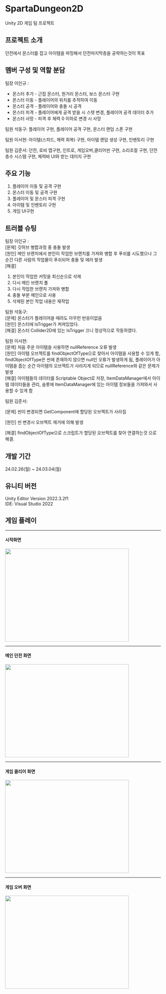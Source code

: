 # SpartaDungeon2D
Unity 2D 게임 팀 프로젝트

## 프로젝트 소개
던전에서 몬스터를 잡고 아이템을 파밍해서 던전마지막층을 공략하는것이 목표

## 멤버 구성 및 역할 분담  
팀장 이인규 : 
- 몬스터 추가 - 근접 몬스터, 원거리 몬스터, 보스 몬스터 구현
- 몬스터 이동 - 플레이어의 위치를 추적하여 이동
- 몬스터 공격 - 플레이어와 충돌 시 공격
- 몬스터 피격 - 플레이어에게 공격 받을 시 스텟 변경, 플레이어 공격 데이터 추가
- 몬스터 사망 - 피격 후 체력 0 이하로 변경 시 사망

팀원 석동구: 플레이어 구현, 플레이어 공격 구현, 몬스터 랜덤 스폰 구현   

팀원 이서현: 아이템(스피드, 체력 회복) 구현, 아이템 랜덤 생성 구현, 인벤토리 구현

팀원 김준서: 던전, 로비 맵구현, 인트로, 게임오버,클리어씬 구현, 소리조절 구현, 던전층수 시스템 구현, 체력바 UI와 받는 데미지 구현

## 주요 기능
1. 플레이어 이동 및 공격 구현
2. 몬스터 이동 및 공격 구현
3. 플레이어 및 몬스터 피격 구현
4. 아이템 및 인벤토리 구현
5. 게임 UI구현

## 트러블 슈팅
팀장 이인규 :   
[문제] 깃허브 병합과정 중 충돌 발생   
[원인] 메인 브랜치에서 본인이 작업한 브랜치를 가져와 병합 후 푸쉬를 시도했으나 그 순간 다른 사람의 작업물이 푸쉬되어 충돌 및 에러 발생   
[해결]   
1. 본인이 작업한 커밋을 최신순으로 삭제
2. 다시 메인 브랜치 풀
3. 다시 작업한 브랜치 가져와 병합
4. 충돌 부분 메인으로 사용
5. 삭제된 본인 작업 내용은 재작업

팀원 석동구:   
[문제] 몬스터가 플레이어을 때려도 아무런 반응이없음   
[원인] 몬스터에 IsTrigger가 켜져있었다.   
[해결] 몬스터 Collider2D에 있는  IsTrigger 끄니 정상적으로 작동하였다.  

팀원 이서현:   
[문제] 처음 주운 아이템을 사용하면  nullReference 오류 발생   
[원인] 아이템 오브젝트를 findObjectOfType으로 찾아서 아이템을 사용할 수 있게 함, findObjectOfType은 씬에 존재하지 않으면 null인 오류가 발생하게 됨, 플레이어가 아이템을 줍는 순간 아이템의 오브젝트가 사라지게 되므로 nullReference와 같은 문제가 발생   
[해결] 아이템들의 데이터를 Scriptable Object로 저장, ItemDataManager에서 아이템 데이터들을 관리, 슬롯에 ItemDataManager에 있는 아이템 정보들을 가져와서 사용할 수 있게 함   

팀원 김준서:

[문제] 씬이 변경되면 GetComponent에 할당된 오브젝트가 사라짐

[원인] 씬 변경시 오브젝트 제거에 의해 발생

[해결] findObjectOfType으로 스크립트가 할당된 오브젝트를 찾아 연결하는것 으로 해결.

## 개발 기간
24.02.26(월) ~ 24.03.04(월)

## 유니티 버전
Unity Editor Version 2022.3.2f1   
IDE: Visual Studio 2022

## 게임 플레이
---
#### 시작화면
<img src = "https://github.com/Rivene/SpartaDungeon2D/assets/129824716/b75fcac7-3919-44d6-8092-513d29c3847a" width="400" height="300"/>

---
#### 메인 던전 화면
<img src = "https://github.com/Rivene/SpartaDungeon2D/assets/129824716/a9227ccb-22ad-41a1-81dc-00eabf1674ce" width="400" height="300"/>

---
#### 게임 클리어 화면
<img src = "https://github.com/Rivene/SpartaDungeon2D/assets/129824716/9b86408f-d6ba-4018-b551-d462251bb670" width="400" height="300"/>

---
#### 게임 오버 화면
<img src = "https://github.com/Rivene/SpartaDungeon2D/assets/129824716/57ff1015-13ca-4598-9bff-5779aad5c20a" width="400" height="300"/>
